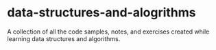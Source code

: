 # data-structures-and-alogrithms
A collection of all the code samples, notes, and exercises created while learning data structures and algorithms.
